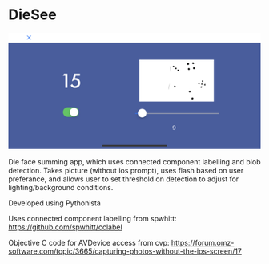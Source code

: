# DieSee

![App screen image](example.PNG)

Die face summing app, which uses connected component labelling and blob detection. Takes picture (without ios prompt), uses flash based on user preferance, and allows user to set threshold on detection to adjust for lighting/background conditions. 

Developed using Pythonista

Uses connected component labelling from spwhitt:
https://github.com/spwhitt/cclabel

Objective C code for AVDevice access from cvp:
https://forum.omz-software.com/topic/3665/capturing-photos-without-the-ios-screen/17
